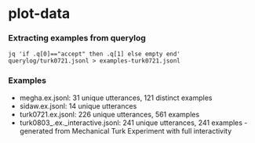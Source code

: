 # plot-data

### Extracting examples from querylog
  ```
  jq 'if .q[0]=="accept" then .q[1] else empty end' querylog/turk0721.jsonl > examples-turk0721.jsonl
  ```

### Examples

* megha.ex.jsonl: 31 unique utterances, 121 distinct examples
* sidaw.ex.jsonl: 14 unique utterances
* turk0721.ex.jsonl: 226 unique utterances, 561 examples 
* turk0803_.ex._interactive.jsonl: 241 unique utterances, 241 examples - generated from Mechanical Turk Experiment with full interactivity
